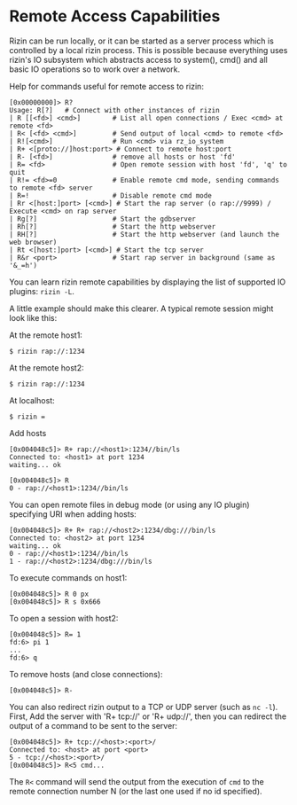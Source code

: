 # Remote Access Capabilities

Rizin can be run locally, or it can be started as a server process which is controlled by a local
rizin process. This is possible because everything uses rizin's IO subsystem which abstracts access to system(), cmd() and all basic IO operations so to work over a network.

Help for commands useful for remote access to rizin:

```
[0x00000000]> R?
Usage: R[?]   # Connect with other instances of rizin
| R [[<fd>] <cmd>]        # List all open connections / Exec <cmd> at remote <fd>
| R< [<fd> <cmd>]         # Send output of local <cmd> to remote <fd>
| R![<cmd>]               # Run <cmd> via rz_io_system
| R+ <[proto://]host:port> # Connect to remote host:port
| R- [<fd>]               # remove all hosts or host 'fd'
| R= <fd>                 # Open remote session with host 'fd', 'q' to quit
| R!= <fd>=0              # Enable remote cmd mode, sending commands to remote <fd> server
| R=!                     # Disable remote cmd mode
| Rr <[host:]port> [<cmd>] # Start the rap server (o rap://9999) / Execute <cmd> on rap server
| Rg[?]                   # Start the gdbserver
| Rh[?]                   # Start the http webserver
| RH[?]                   # Start the http webserver (and launch the web browser)
| Rt <[host:]port> [<cmd>] # Start the tcp server
| R&r <port>              # Start rap server in background (same as '&_=h')
```

You can learn rizin remote capabilities by displaying the list of supported IO plugins: `rizin -L`.

A little example should make this clearer. A typical remote session might look like this:

At the remote host1:

```
$ rizin rap://:1234
```

At the remote host2:

```
$ rizin rap://:1234
```

At localhost:

```
$ rizin =
```

Add hosts

```
[0x004048c5]> R+ rap://<host1>:1234//bin/ls
Connected to: <host1> at port 1234
waiting... ok

[0x004048c5]> R
0 - rap://<host1>:1234//bin/ls
```

You can open remote files in debug mode (or using any IO plugin) specifying URI when adding hosts:

```
[0x004048c5]> R+ R+ rap://<host2>:1234/dbg:///bin/ls
Connected to: <host2> at port 1234
waiting... ok
0 - rap://<host1>:1234//bin/ls
1 - rap://<host2>:1234/dbg:///bin/ls
```

To execute commands on host1:

```
[0x004048c5]> R 0 px
[0x004048c5]> R s 0x666
```

To open a session with host2:

```
[0x004048c5]> R= 1
fd:6> pi 1
...
fd:6> q
```

To remove hosts (and close connections):

```
[0x004048c5]> R-
```

You can also redirect rizin output to a TCP or UDP server (such as `nc -l`). First, Add the server with 'R+ tcp://' or 'R+ udp://', then you can redirect the output of a command to be sent to the server:

```
[0x004048c5]> R+ tcp://<host>:<port>/
Connected to: <host> at port <port>
5 - tcp://<host>:<port>/
[0x004048c5]> R<5 cmd...
```

The `R<` command will send the output from the execution of `cmd` to the remote connection number N (or the last one used if no id specified).

